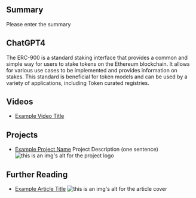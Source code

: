 ## Summary

Please enter the summary

## ChatGPT4

The ERC-900 is a standard staking interface that provides a common and simple way for users to stake tokens on the Ethereum blockchain. It allows for various use cases to be implemented and provides information on stakes. This standard is beneficial for token models and can be used by a variety of applications, including Token curated registries.

## Videos

- [Example Video Title](https://www.youtube.com/watch?v=TDGq4aeevgY)

## Projects

- [Example Project Name](https://xxxx.xxx/xxxxx) Project Description (one sentence) ![this is an img's alt for the project logo](https://xxxx.xxx/project-logo.xxx)

## Further Reading

- [Example Article Title](https://xxxx.xxx/xxxxx) ![this is an img's alt for the article cover](https://xxxx.xxx/article-cover.xxx)
